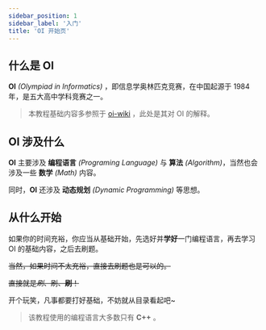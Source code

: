 ```yaml
---
sidebar_position: 1
sidebar_label: '入门'
title: 'OI 开始页'
---
```


## 什么是 OI

__OI__ _(Olympiad in Informatics)_ ，即信息学奥林匹克竞赛，在中国起源于 1984 年，是五大高中学科竞赛之一。

> 本教程基础内容多参照于 [oi-wiki](https://oi-wiki.org/) ，此处是其对 OI 的解释。

## OI 涉及什么

__OI__ 主要涉及 __编程语言__ _(Programing Language)_ 与 __算法__ _(Algorithm)_，当然也会涉及一些 __数学__ _(Math)_ 内容。

同时，__OI__ 还涉及 __动态规划__ _(Dynamic Programming)_ 等思想。

## 从什么开始

如果你的时间充裕，你应当从基础开始，先选好并**学好**一门编程语言，再去学习 OI 的基础内容，之后去刷题。

~~当然，如果时间不太充裕，直接去刷题也是可以的。~~

~~直接就是*刷*、刷、**刷**！~~

开个玩笑，凡事都要打好基础，不妨就从目录看起吧~

> 该教程使用的编程语言大多数只有 **C++** 。